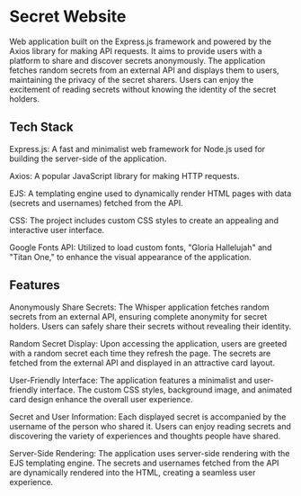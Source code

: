 

# Secret Website

Web application built on the Express.js framework and powered by the Axios library for making API requests. It aims to provide users with a platform to share and discover secrets anonymously. The application fetches random secrets from an external API and displays them to users, maintaining the privacy of the secret sharers. Users can enjoy the excitement of reading secrets without knowing the identity of the secret holders.


## Tech Stack

Express.js: A fast and minimalist web framework for Node.js used for building the     server-side of the application.

Axios: A popular JavaScript library for making HTTP requests.

EJS: A templating engine used to dynamically render HTML pages with data (secrets and usernames) fetched from the API.

CSS: The project includes custom CSS styles to create an appealing and interactive user interface.

Google Fonts API: Utilized to load custom fonts, "Gloria Hallelujah" and "Titan One," to enhance the visual appearance of the application.
## Features

Anonymously Share Secrets: The Whisper application fetches random secrets from an external API, ensuring complete anonymity for secret holders. Users can safely share their secrets without revealing their identity.

Random Secret Display: Upon accessing the application, users are greeted with a random secret each time they refresh the page. The secrets are fetched from the external API and displayed in an attractive card layout.

User-Friendly Interface: The application features a minimalist and user-friendly interface. The custom CSS styles, background image, and animated card design enhance the overall user experience.

Secret and User Information: Each displayed secret is accompanied by the username of the person who shared it. Users can enjoy reading secrets and discovering the variety of experiences and thoughts people have shared.

Server-Side Rendering: The application uses server-side rendering with the EJS templating engine. The secrets and usernames fetched from the API are dynamically rendered into the HTML, creating a seamless user experience.

